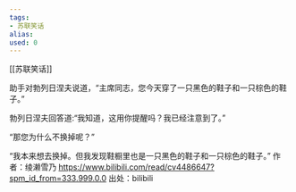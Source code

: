 ```yaml
---
tags: 
- 苏联笑话 
alias:
used: 0
---
```

[[苏联笑话]]

助手对勃列日涅夫说道，“主席同志，您今天穿了一只黑色的鞋子和一只棕色的鞋子。”

勃列日涅夫回答道:“我知道，这用你提醒吗？我已经注意到了。”

“那您为什么不换掉呢？”

“我本来想去换掉。但我发现鞋橱里也是一只黑色的鞋子和一只棕色的鞋子。” 作者：绫濑雪乃 https://www.bilibili.com/read/cv4486647?spm_id_from=333.999.0.0 出处：bilibili

